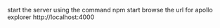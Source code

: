 start the server using the command
npm start
browse the url for apollo explorer http://localhost:4000 
